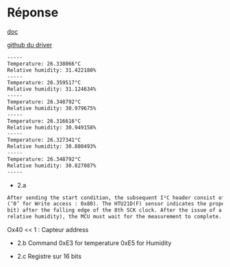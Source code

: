 # Réponse

[doc](https://www.te.com/commerce/DocumentDelivery/DDEController?Action=showdoc&DocId=Data+Sheet%7FHPC199_6%7FA6%7Fpdf%7FEnglish%7FENG_DS_HPC199_6_A6.pdf%7FCAT-HSC0004)

[github du driver](https://github.com/catie-aq/mbed_te-connectivity-htu21d/blob/main/src/htu21d.cpp)

```txt
-----
Temperature: 26.338066°C
Relative humidity: 31.422180%
-----
Temperature: 26.359517°C
Relative humidity: 31.124634%
-----
Temperature: 26.348792°C
Relative humidity: 30.979675%
-----
Temperature: 26.316616°C
Relative humidity: 30.949158%
-----
Temperature: 26.327341°C
Relative humidity: 30.880493%
-----
Temperature: 26.348792°C
Relative humidity: 30.827087%
-----
```


- 2.a 

```txt
After sending the start condition, the subsequent I²C header consist of a 7-bit I²C device address 0x40 and a DATA direction bit
(‘0’ for Write access : 0x80). The HTU21D(F) sensor indicates the proper reception of a byte by pulling the DATA pin low (ACK
bit) after the falling edge of the 8th SCK clock. After the issue of a measurement command (0xE3 for temperature, 0xE5 for
relative humidity), the MCU must wait for the measurement to complete. The basic commands are given in the table below:
```

Ox40 << 1 : Capteur address

- 2.b
Command 0xE3 for temperature 0xE5 for Humidity


- 2.c 
Registre sur 16 bits


